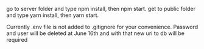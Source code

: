 go to server folder and type npm install, then npm start.
get to public folder and type yarn install, then yarn start.

Currently .env file is not added to .gitignore for your convenience. Password and user will be deleted  at June 16th and with that new uri to db will be required
